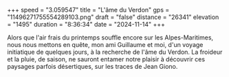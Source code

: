 +++
speed = "3.059547"
title = "L'âme du Verdon"
gps = "11496271755554289103.png"
draft = "false"
distance = "26341"
elevation = "1495"
duration = "8:36:34"
date = "2024-11-14"
+++

Alors que l'air frais du printemps souffle encore sur les Alpes-Maritimes, nous nous mettons en quête, mon ami Guillaume
et moi,
d'un voyage initiatique de quelques jours, à la recherche de l'âme du Verdon. La froideur et la pluie, de saison, ne
sauront entamer notre plaisir
à découvrir ces paysages parfois désertiques, sur les traces de Jean Giono.
